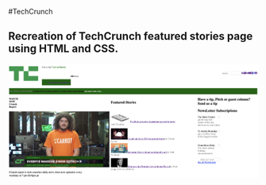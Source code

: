 #TechCrunch

## Recreation of TechCrunch featured stories page using HTML and CSS.

![Game Board](images/readme.jpg)

